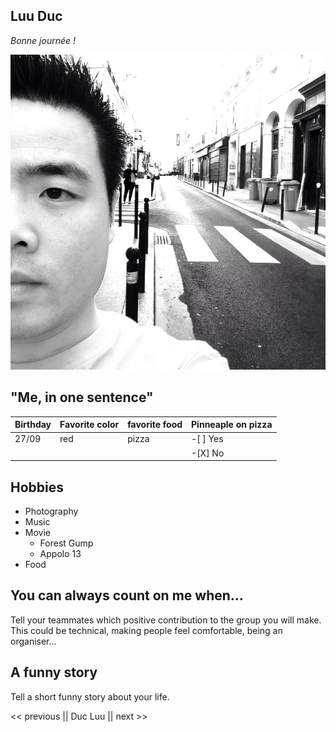 ## **Luu Duc**

*Bonne journée !*

![Texte alternatif](img_facebook.jpg "Je suis Isaac Newton")

## "Me, in one sentence" 


|   Birthday    |  Favorite color   | favorite food  | Pinneaple on pizza |
|:--------------|:------------------|:---------------|:-------------------|
|   27/09       |      red          |    pizza       |  -[ ] Yes          |
|               |                   |                |  -[X] No

## Hobbies

* Photography
* Music
* Movie
    * Forest Gump
    * Appolo 13
* Food

## You can always count on me when...

Tell your teammates which positive contribution to the group you will make.
This could be technical, making people feel comfortable, being an organiser...

## A funny story

Tell a short funny story about your life.

<< previous || Duc Luu || next >>